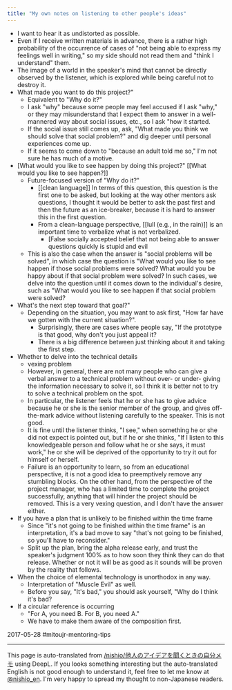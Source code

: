 ```yaml
---
title: "My own notes on listening to other people's ideas"
---
```


- I want to hear it as undistorted as possible.
- Even if I receive written materials in advance, there is a rather high probability of the occurrence of cases of "not being able to express my feelings well in writing," so my side should not read them and "think I understand" them.
- The image of a world in the speaker's mind that cannot be directly observed by the listener, which is explored while being careful not to destroy it.
- What made you want to do this project?"
    - Equivalent to "Why do it?"
    - I ask "why" because some people may feel accused if I ask "why," or they may misunderstand that I expect them to answer in a well-mannered way about social issues, etc., so I ask "how it started.
    - If the social issue still comes up, ask, "What made you think we should solve that social problem?" and dig deeper until personal experiences come up.
    - If it seems to come down to "because an adult told me so," I'm not sure he has much of a motive.
- [What would you like to see happen by doing this project?" [[What would you like to see happen?]]
    - Future-focused version of "Why do it?"
        - [[clean language]] In terms of this question, this question is the first one to be asked, but looking at the way other mentors ask questions, I thought it would be better to ask the past first and then the future as an ice-breaker, because it is hard to answer this in the first question.
        - From a clean-language perspective, [[lull (e.g., in the rain)]] is an important time to verbalize what is not verbalized.
            - [False socially accepted belief that not being able to answer questions quickly is stupid and evil
    - This is also the case when the answer is "social problems will be solved", in which case the question is "What would you like to see happen if those social problems were solved? What would you be happy about if that social problem were solved? In such cases, we delve into the question until it comes down to the individual's desire, such as "What would you like to see happen if that social problem were solved?
- What's the next step toward that goal?"
    - Depending on the situation, you may want to ask first, "How far have we gotten with the current situation?".
        - Surprisingly, there are cases where people say, "If the prototype is that good, why don't you just appeal it?
        - There is a big difference between just thinking about it and taking the first step.
- Whether to delve into the technical details
    - vexing problem
    - However, in general, there are not many people who can give a verbal answer to a technical problem without over- or under- giving the information necessary to solve it, so I think it is better not to try to solve a technical problem on the spot.
    - In particular, the listener feels that he or she has to give advice because he or she is the senior member of the group, and gives off-the-mark advice without listening carefully to the speaker. This is not good.
    - It is fine until the listener thinks, "I see," when something he or she did not expect is pointed out, but if he or she thinks, "If I listen to this knowledgeable person and follow what he or she says, it must work," he or she will be deprived of the opportunity to try it out for himself or herself.
    - Failure is an opportunity to learn, so from an educational perspective, it is not a good idea to preemptively remove any stumbling blocks. On the other hand, from the perspective of the project manager, who has a limited time to complete the project successfully, anything that will hinder the project should be removed. This is a very vexing question, and I don't have the answer either.
- If you have a plan that is unlikely to be finished within the time frame
    - Since "it's not going to be finished within the time frame" is an interpretation, it's a bad move to say "that's not going to be finished, so you'll have to reconsider."
    - Split up the plan, bring the alpha release early, and trust the speaker's judgment 100% as to how soon they think they can do that release. Whether or not it will be as good as it sounds will be proven by the reality that follows.
- When the choice of elemental technology is unorthodox in any way.
    - Interpretation of "Muscle Evil" as well.
    - Before you say, "It's bad," you should ask yourself, "Why do I think it's bad?
- If a circular reference is occurring
    - "For A, you need B. For B, you need A."
    - We have to make them aware of the composition first.

2017-05-28
#mitoujr-mentoring-tips

---
This page is auto-translated from [/nishio/他人のアイデアを聞くときの自分メモ](https://scrapbox.io/nishio/他人のアイデアを聞くときの自分メモ) using DeepL. If you looks something interesting but the auto-translated English is not good enough to understand it, feel free to let me know at [@nishio_en](https://twitter.com/nishio_en). I'm very happy to spread my thought to non-Japanese readers.